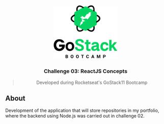 <h1 align="center">
    <img alt="GoStack" src=".github/logo.png" width="200px" />
</h1>

<h3 align="center">
 Challenge 03: ReactJS Concepts
</h3>

<blockquote align="center">Developed during Rocketseat's GoStack11 Bootcamp</blockquote>

## About
Development of the application that will store repositories in my portfolio, where the backend using Node.js was carried out in challenge 02.
